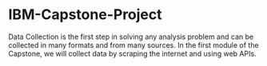 # IBM-Capstone-Project
Data Collection is the first step in solving any analysis problem and can be collected in many formats and from many sources.
In the first module of the Capstone, we will collect data by scraping the internet and using web APIs.
